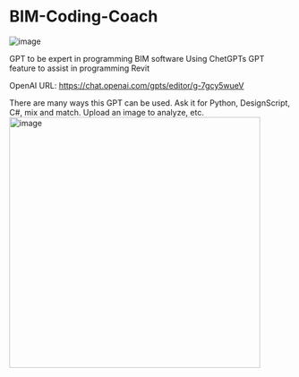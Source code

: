 # BIM-Coding-Coach
![image](https://github.com/truevis/BIM-Coding-Coach/assets/3574046/1dfc592d-c3b3-45d6-af15-fad8d2ae8e44)

GPT to be expert in programming BIM software
Using ChetGPTs GPT feature to assist in programming Revit

OpenAI URL: https://chat.openai.com/gpts/editor/g-7gcy5wueV

There are many ways this GPT can be used. Ask it for Python, DesignScript, C#, mix and match. Upload an image to analyze, etc.
<img width="448" alt="image" src="https://github.com/truevis/BIM-Coding-Coach/assets/3574046/9f788be6-28af-4b14-b307-229e3ac4d447">
